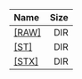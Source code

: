 |Name|Size|
|:---|---:|
|[[RAW]]([RAW]/index.html)|DIR|
|[[ST]]([ST]/index.html)|DIR|
|[[STX]]([STX]/index.html)|DIR|
